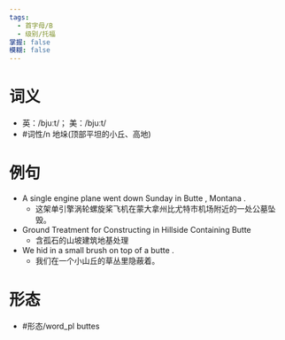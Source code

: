 ```yaml
---
tags:
  - 首字母/B
  - 级别/托福
掌握: false
模糊: false
---
```

# 词义
- 英：/bjuːt/； 美：/bjuːt/
- #词性/n  地垛(顶部平坦的小丘、高地)
# 例句
- A single engine plane went down Sunday in Butte , Montana .
	- 这架单引擎涡轮螺旋桨飞机在蒙大拿州比尤特市机场附近的一处公墓坠毁。
- Ground Treatment for Constructing in Hillside Containing Butte
	- 含孤石的山坡建筑地基处理
- We hid in a small brush on top of a butte .
	- 我们在一个小山丘的草丛里隐蔽着。
# 形态
- #形态/word_pl buttes
